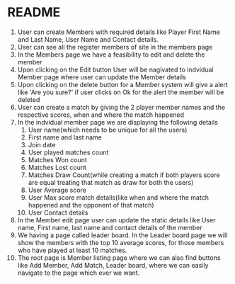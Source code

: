 # README

1. User can create Members with required details like Player First Name and Last Name, User Name and Contact details.
2. User can see all the register members of site in the members page
3. In the Members page we have a feasibility to edit and delete the member
  1. Upon clicking on the Edit button User will be nagivated to indvidual Member page where user can update the Member details
  2. Upon clicking on the delete button for a Member system will give a alert like 'Are you sure?' if user clicks on Ok for the alert the member will be deleted
4. User can create a match by giving the 2 player member names and the respective scores, when and where the match happened
5. In the indvidual member page we are displaying the following details
   1. User name(which needs to be unique for all the users)
   2. First name and last name
   3. Join date
   4. User played matches count
   5. Matches Won count
   6. Matches Lost count
   7. Matches Draw Count(while creating a match if both players score are equal treating that match as draw for both the users)
   8. User Average score
   9. User Max score match details(like when and where the match happened and the opponent of that match)
   10. User Contact details
6. In the Member edit page user can update the static details like User name, First name, last name and contact details of the member
7. We having a page called leader board. In the Leader board page we will show the members with the top 10 average scores, for those members who have played at least 10 matches. 
8. The root page is Member listing page where we can also find buttons like Add Member, Add Match, Leader board, where we can easily navigate to the page which ever we want.
